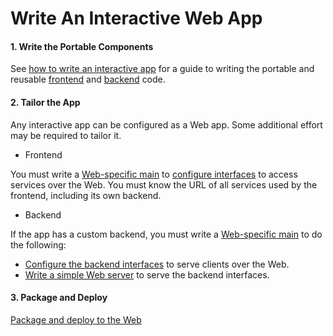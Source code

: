 # Write An Interactive Web App

#### 1. Write the Portable Components
See [how to write an interactive app](./WriteAnInteractiveApp.md) for a guide to writing the portable and reusable [frontend](./Glossary.md#frontend) and [backend](./Glossary.md#backend) code.

#### 2. Tailor the App
Any interactive app can be configured as a Web app. Some additional effort may be required to tailor it.

* Frontend


You must write a [Web-specific main](../learning/AppTailoring.md) to [configure interfaces](./RpcInterface.md#client-side-configuration) to access services over the Web. You must know the URL of all services used by the frontend, including its own backend.

* Backend


If the app has a custom backend, you must write a [Web-specific main](../learning/AppTailoring.md) to do the following:
* [Configure the backend interfaces](./RpcInterface.md#3-configure-interfaces) to serve clients over the Web.
* [Write a simple Web server](./RpcInterface.md#4-serve-the-interfaces) to serve the backend interfaces.

#### 3. Package and Deploy
[Package and deploy to the Web](./PackageAndDeployToTheWeb.md)